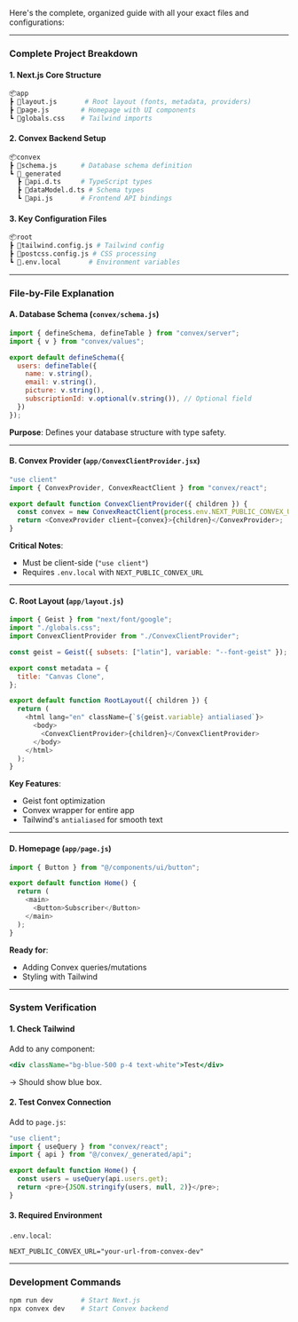 Here's the complete, organized guide with all your exact files and configurations:

---

### **Complete Project Breakdown**

#### **1. Next.js Core Structure**
```bash
📦app
┣ 📜layout.js       # Root layout (fonts, metadata, providers)
┣ 📜page.js        # Homepage with UI components
┗ 📜globals.css    # Tailwind imports
```

#### **2. Convex Backend Setup**
```bash
📦convex
┣ 📜schema.js      # Database schema definition
┗ 📂_generated
  ┣ 📜api.d.ts     # TypeScript types
  ┣ 📜dataModel.d.ts # Schema types
  ┗ 📜api.js       # Frontend API bindings
```

#### **3. Key Configuration Files**
```bash
📦root
┣ 📜tailwind.config.js # Tailwind config
┣ 📜postcss.config.js # CSS processing
┗ 📜.env.local       # Environment variables
```

---

### **File-by-File Explanation**

#### **A. Database Schema (`convex/schema.js`)**
```javascript
import { defineSchema, defineTable } from "convex/server";
import { v } from "convex/values";

export default defineSchema({
  users: defineTable({
    name: v.string(),
    email: v.string(),
    picture: v.string(),
    subscriptionId: v.optional(v.string()), // Optional field
  })
});
```
**Purpose**: Defines your database structure with type safety.

---

#### **B. Convex Provider (`app/ConvexClientProvider.jsx`)**
```javascript
"use client"
import { ConvexProvider, ConvexReactClient } from "convex/react";

export default function ConvexClientProvider({ children }) {
  const convex = new ConvexReactClient(process.env.NEXT_PUBLIC_CONVEX_URL);
  return <ConvexProvider client={convex}>{children}</ConvexProvider>;
}
```
**Critical Notes**:
- Must be client-side (`"use client"`)
- Requires `.env.local` with `NEXT_PUBLIC_CONVEX_URL`

---

#### **C. Root Layout (`app/layout.js`)**
```javascript
import { Geist } from "next/font/google";
import "./globals.css";
import ConvexClientProvider from "./ConvexClientProvider";

const geist = Geist({ subsets: ["latin"], variable: "--font-geist" });

export const metadata = {
  title: "Canvas Clone",
};

export default function RootLayout({ children }) {
  return (
    <html lang="en" className={`${geist.variable} antialiased`}>
      <body>
        <ConvexClientProvider>{children}</ConvexClientProvider>
      </body>
    </html>
  );
}
```
**Key Features**:
- Geist font optimization
- Convex wrapper for entire app
- Tailwind's `antialiased` for smooth text

---

#### **D. Homepage (`app/page.js`)**
```javascript
import { Button } from "@/components/ui/button";

export default function Home() {
  return (
    <main>
      <Button>Subscriber</Button>
    </main>
  );
}
```
**Ready for**:
- Adding Convex queries/mutations
- Styling with Tailwind

---

### **System Verification**

#### **1. Check Tailwind**
Add to any component:
```jsx
<div className="bg-blue-500 p-4 text-white">Test</div>
```
→ Should show blue box.

#### **2. Test Convex Connection**
Add to `page.js`:
```javascript
"use client";
import { useQuery } from "convex/react";
import { api } from "@/convex/_generated/api";

export default function Home() {
  const users = useQuery(api.users.get);
  return <pre>{JSON.stringify(users, null, 2)}</pre>;
}
```

#### **3. Required Environment**
`.env.local`:
```env
NEXT_PUBLIC_CONVEX_URL="your-url-from-convex-dev"
```

---

### **Development Commands**
```bash
npm run dev       # Start Next.js
npx convex dev    # Start Convex backend
```

